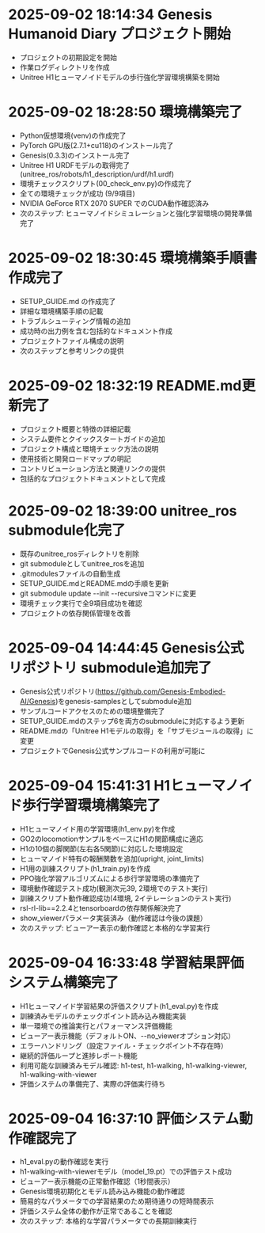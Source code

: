 # 2025-09-02 18:14:34 Genesis Humanoid Diary プロジェクト開始
- プロジェクトの初期設定を開始
- 作業ログディレクトリを作成
- Unitree H1ヒューマノイドモデルの歩行強化学習環境構築を開始

# 2025-09-02 18:28:50 環境構築完了
- Python仮想環境(venv)の作成完了
- PyTorch GPU版(2.7.1+cu118)のインストール完了
- Genesis(0.3.3)のインストール完了
- Unitree H1 URDFモデルの取得完了 (unitree_ros/robots/h1_description/urdf/h1.urdf)
- 環境チェックスクリプト(00_check_env.py)の作成完了
- 全ての環境チェックが成功 (9/9項目)
- NVIDIA GeForce RTX 2070 SUPER でのCUDA動作確認済み
- 次のステップ: ヒューマノイドシミュレーションと強化学習環境の開発準備完了

# 2025-09-02 18:30:45 環境構築手順書作成完了
- SETUP_GUIDE.md の作成完了
- 詳細な環境構築手順の記載
- トラブルシューティング情報の追加
- 成功時の出力例を含む包括的なドキュメント作成
- プロジェクトファイル構成の説明
- 次のステップと参考リンクの提供

# 2025-09-02 18:32:19 README.md更新完了
- プロジェクト概要と特徴の詳細記載
- システム要件とクイックスタートガイドの追加
- プロジェクト構成と環境チェック方法の説明
- 使用技術と開発ロードマップの明記
- コントリビューション方法と関連リンクの提供
- 包括的なプロジェクトドキュメントとして完成

# 2025-09-02 18:39:00 unitree_ros submodule化完了
- 既存のunitree_rosディレクトリを削除
- git submoduleとしてunitree_rosを追加
- .gitmodulesファイルの自動生成
- SETUP_GUIDE.mdとREADME.mdの手順を更新
- git submodule update --init --recursiveコマンドに変更
- 環境チェック実行で全9項目成功を確認
- プロジェクトの依存関係管理を改善

# 2025-09-04 14:44:45 Genesis公式リポジトリ submodule追加完了
- Genesis公式リポジトリ(https://github.com/Genesis-Embodied-AI/Genesis)をgenesis-samplesとしてsubmodule追加
- サンプルコードアクセスのための環境整備完了
- SETUP_GUIDE.mdのステップ6を両方のsubmoduleに対応するよう更新
- README.mdの「Unitree H1モデルの取得」を「サブモジュールの取得」に変更
- プロジェクトでGenesis公式サンプルコードの利用が可能に

# 2025-09-04 15:41:31 H1ヒューマノイド歩行学習環境構築完了
- H1ヒューマノイド用の学習環境(h1_env.py)を作成
- GO2のlocomotionサンプルをベースにH1の関節構成に適応
- H1の10個の脚関節(左右各5関節)に対応した環境設定
- ヒューマノイド特有の報酬関数を追加(upright, joint_limits)
- H1用の訓練スクリプト(h1_train.py)を作成
- PPO強化学習アルゴリズムによる歩行学習環境の準備完了
- 環境動作確認テスト成功(観測次元39, 2環境でのテスト実行)
- 訓練スクリプト動作確認成功(4環境, 2イテレーションのテスト実行)
- rsl-rl-lib==2.2.4とtensorboardの依存関係解決完了
- show_viewerパラメータ実装済み（動作確認は今後の課題）
- 次のステップ: ビューアー表示の動作確認と本格的な学習実行

# 2025-09-04 16:33:48 学習結果評価システム構築完了
- H1ヒューマノイド学習結果の評価スクリプト(h1_eval.py)を作成
- 訓練済みモデルのチェックポイント読み込み機能実装
- 単一環境での推論実行とパフォーマンス評価機能
- ビューアー表示機能（デフォルトON、--no_viewerオプション対応）
- エラーハンドリング（設定ファイル・チェックポイント不存在時）
- 継続的評価ループと進捗レポート機能
- 利用可能な訓練済みモデル確認: h1-test, h1-walking, h1-walking-viewer, h1-walking-with-viewer
- 評価システムの準備完了、実際の評価実行待ち

# 2025-09-04 16:37:10 評価システム動作確認完了
- h1_eval.pyの動作確認を実行
- h1-walking-with-viewerモデル（model_19.pt）での評価テスト成功
- ビューアー表示機能の正常動作確認（1秒間表示）
- Genesis環境初期化とモデル読み込み機能の動作確認
- 簡易的なパラメータでの学習結果のため期待通りの短時間表示
- 評価システム全体の動作が正常であることを確認
- 次のステップ: 本格的な学習パラメータでの長期訓練実行
